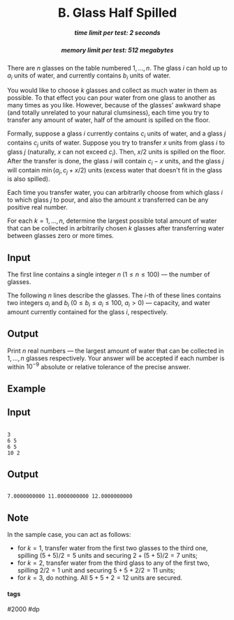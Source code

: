 <h1 style='text-align: center;'> B. Glass Half Spilled</h1>

<h5 style='text-align: center;'>time limit per test: 2 seconds</h5>
<h5 style='text-align: center;'>memory limit per test: 512 megabytes</h5>

There are $n$ glasses on the table numbered $1, \ldots, n$. The glass $i$ can hold up to $a_i$ units of water, and currently contains $b_i$ units of water.

You would like to choose $k$ glasses and collect as much water in them as possible. To that effect you can pour water from one glass to another as many times as you like. However, because of the glasses' awkward shape (and totally unrelated to your natural clumsiness), each time you try to transfer any amount of water, half of the amount is spilled on the floor.

Formally, suppose a glass $i$ currently contains $c_i$ units of water, and a glass $j$ contains $c_j$ units of water. Suppose you try to transfer $x$ units from glass $i$ to glass $j$ (naturally, $x$ can not exceed $c_i$). Then, $x / 2$ units is spilled on the floor. After the transfer is done, the glass $i$ will contain $c_i - x$ units, and the glass $j$ will contain $\min(a_j, c_j + x / 2)$ units (excess water that doesn't fit in the glass is also spilled).

Each time you transfer water, you can arbitrarlly choose from which glass $i$ to which glass $j$ to pour, and also the amount $x$ transferred can be any positive real number.

For each $k = 1, \ldots, n$, determine the largest possible total amount of water that can be collected in arbitrarily chosen $k$ glasses after transferring water between glasses zero or more times.

## Input

The first line contains a single integer $n$ ($1 \leq n \leq 100$) — the number of glasses.

The following $n$ lines describe the glasses. The $i$-th of these lines contains two integers $a_i$ and $b_i$ ($0 \leq b_i \leq a_i \leq 100$, $a_i > 0$) — capacity, and water amount currently contained for the glass $i$, respectively.

## Output

Print $n$ real numbers — the largest amount of water that can be collected in $1, \ldots, n$ glasses respectively. Your answer will be accepted if each number is within $10^{-9}$ absolute or relative tolerance of the precise answer.

## Example

## Input


```

3
6 5
6 5
10 2

```
## Output


```

7.0000000000 11.0000000000 12.0000000000

```
## Note

In the sample case, you can act as follows:

* for $k = 1$, transfer water from the first two glasses to the third one, spilling $(5 + 5) / 2 = 5$ units and securing $2 + (5 + 5) / 2 = 7$ units;
* for $k = 2$, transfer water from the third glass to any of the first two, spilling $2 / 2 = 1$ unit and securing $5 + 5 + 2 / 2 = 11$ units;
* for $k = 3$, do nothing. All $5 + 5 + 2 = 12$ units are secured.


#### tags 

#2000 #dp 
